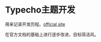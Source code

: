 # Typecho主题开发

用来记录开发历程。[official site](http://docs.typecho.org/themes/quick-tutorial)

在官方文档的基础上进行逐步改进，目标简洁风。
